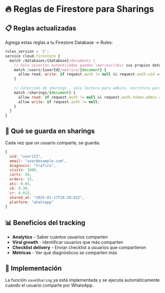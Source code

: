 # 🔥 Reglas de Firestore para Sharings

## 📋 Reglas actualizadas

Agrega estas reglas a tu Firestore Database → Rules:

```javascript
rules_version = '2';
service cloud.firestore {
  match /databases/{database}/documents {
    // Solo usuarios autenticados pueden leer/escribir sus propios datos
    match /users/{userId}/metrics/{document} {
      allow read, write: if request.auth != null && request.auth.uid == userId;
    }
    
    // Colección de sharings - solo lectura para admins, escritura para usuarios autenticados
    match /sharings/{document} {
      allow read: if request.auth != null && request.auth.token.admin == true;
      allow write: if request.auth != null;
    }
  }
}
```

## 🎯 Qué se guarda en sharings

Cada vez que un usuario comparte, se guarda:

```javascript
{
  uid: "user123",
  email: "user@example.com",
  diagnosis: "trafico",
  visits: 1000,
  carts: 50,
  orders: 15,
  atc: 0.05,
  cb: 0.30,
  cr: 0.015,
  shared_at: "2025-01-27T18:20:43Z",
  platform: "whatsapp"
}
```

## 📊 Beneficios del tracking

- **Analytics** - Saber cuántos usuarios comparten
- **Viral growth** - Identificar usuarios que más comparten
- **Checklist delivery** - Enviar checklist a usuarios que compartieron
- **Métricas** - Ver qué diagnósticos se comparten más

## 🔧 Implementación

La función `saveSharing` ya está implementada y se ejecuta automáticamente cuando el usuario comparte por WhatsApp.
